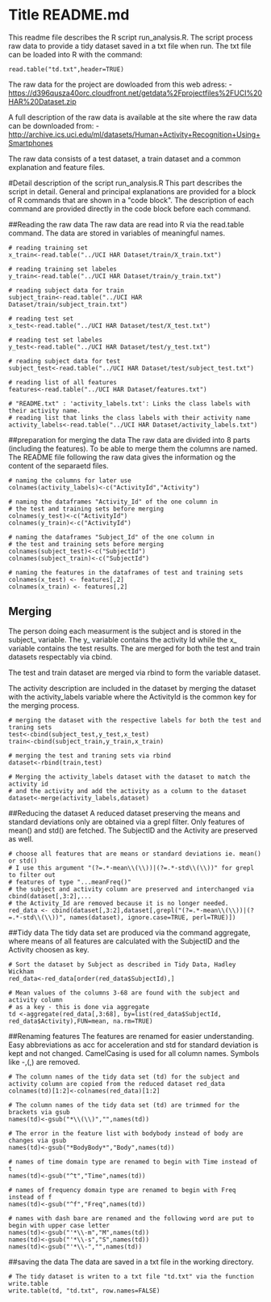 Title README.md
========================================================
This readme file describes the R script run_analysis.R. The script process raw data to provide a tidy dataset saved in a txt file when run. The txt file can be loaded into R with the command: 
```
read.table("td.txt",header=TRUE)
```
The raw data for the project are dowloaded from this web adress:
-https://d396qusza40orc.cloudfront.net/getdata%2Fprojectfiles%2FUCI%20HAR%20Dataset.zip 

A full description of the raw data is available at the site where the raw data can be downloaded from:
-http://archive.ics.uci.edu/ml/datasets/Human+Activity+Recognition+Using+Smartphones

The raw data consists of a test dataset, a train dataset and a common explanation and feature files.

#Detail description of the script run_analysis.R
This part describes the script in detail. General and principal explanations are provided for a block of R commands that are shown in a "code block". The description of each command are provided directly in the code block before each command.

##Reading the raw data
The raw data are read into R via the read.table command. The data are stored in variables of meaningful names.
```
# reading training set
x_train<-read.table("../UCI HAR Dataset/train/X_train.txt")

# reading training set labeles
y_train<-read.table("../UCI HAR Dataset/train/y_train.txt")

# reading subject data for train
subject_train<-read.table("../UCI HAR Dataset/train/subject_train.txt")

# reading test set
x_test<-read.table("../UCI HAR Dataset/test/X_test.txt")

# reading test set labeles
y_test<-read.table("../UCI HAR Dataset/test/y_test.txt")

# reading subject data for test
subject_test<-read.table("../UCI HAR Dataset/test/subject_test.txt")

# reading list of all features
features<-read.table("../UCI HAR Dataset/features.txt")

# "README.txt" : 'activity_labels.txt': Links the class labels with their activity name.
# reading list that links the class labels with their activity name
activity_labels<-read.table("../UCI HAR Dataset/activity_labels.txt")
```
##preparation for merging the data
The raw data are divided into 8 parts (including the features). To be able to merge them the columns are named. The README file following the raw data gives the information og the content of the separaetd files.
```
# naming the columns for later use
colnames(activity_labels)<-c("ActivityId","Activity")

# naming the dataframes "Activity_Id" of the one column in 
# the test and training sets before merging
colnames(y_test)<-c("ActivityId")
colnames(y_train)<-c("ActivityId")

# naming the dataframes "Subject_Id" of the one column in 
# the test and training sets before merging
colnames(subject_test)<-c("SubjectId")
colnames(subject_train)<-c("SubjectId")

# naming the features in the dataframes of test and training sets
colnames(x_test) <- features[,2]
colnames(x_train) <- features[,2]
```
## Merging
The person doing each measurment is the subject and is stored in the subject_ variable. The y_ variable contains the activity Id while the x_ variable contains the test results. The are merged for both the test and train datasets respectably via cbind.

The test and train dataset are merged via rbind to form the variable dataset.

The activity description are included in the dataset by merging the dataset with the activity_labels variable where the ActivityId is the common key for the merging process.
```
# merging the dataset with the respective labels for both the test and traning sets
test<-cbind(subject_test,y_test,x_test)
train<-cbind(subject_train,y_train,x_train)

# merging the test and traning sets via rbind
dataset<-rbind(train,test)

# Merging the activity_labels dataset with the dataset to match the activity id 
# and the activity and add the activity as a column to the dataset
dataset<-merge(activity_labels,dataset)
```
##Reducing the dataset
A reduced dataset preserving the means and standard deviations only are obtained via a grepl filter. Only features of mean() and std() are fetched. The SubjectID and the Activity are preserved as well.
```
# choose all features that are means or standard deviations ie. mean() or std()
# I use this argument "(?=.*-mean\\(\\))|(?=.*-std\\(\\))" for grepl to filter out 
# features of type "...meanFreq()"
# the subject and activity column are preserved and interchanged via cbind(dataset[,3:2],...
# the Activity_Id are removed because it is no longer needed.
red_data <- cbind(dataset[,3:2],dataset[,grepl("(?=.*-mean\\(\\))|(?=.*-std\\(\\))", names(dataset), ignore.case=TRUE, perl=TRUE)])
```
##Tidy data
The tidy data set are produced via the command aggregate, where means of all features are calculated with the SubjectID and the Activity choosen as key.
```
# Sort the dataset by Subject as described in Tidy Data, Hadley Wickham
red_data<-red_data[order(red_data$SubjectId),]

# Mean values of the columns 3-68 are found with the subject and activity column 
# as a key - this is done via aggregate
td <-aggregate(red_data[,3:68], by=list(red_data$SubjectId, red_data$Activity),FUN=mean, na.rm=TRUE)
```
##Renaming features
The features are renamed for easier understanding. Easy abbreviations as acc for acceleration and std for standard deviation is kept and not changed. CamelCasing is used for all column names. Symbols like -,(,) are removed.
```
# The column names of the tidy data set (td) for the subject and activity column are copied from the reduced dataset red_data
colnames(td)[1:2]<-colnames(red_data)[1:2]

# The column names of the tidy data set (td) are trimmed for the brackets via gsub
names(td)<-gsub("*\\(\\)","",names(td))

# The error in the feature list with bodybody instead of body are changes via gsub
names(td)<-gsub("*BodyBody*","Body",names(td))

# names of time domain type are renamed to begin with Time instead of t
names(td)<-gsub("^t","Time",names(td))

# names of frequency domain type are renamed to begin with Freq instead of f
names(td)<-gsub("^f","Freq",names(td))

# names with dash bare are renamed and the following word are put to begin with upper case letter
names(td)<-gsub("'*\\-m","M",names(td))
names(td)<-gsub("'*\\-s","S",names(td))
names(td)<-gsub("'*\\-","",names(td))
```
##saving the data
The data are saved in a txt file in the working directory. 
```
# The tidy dataset is writen to a txt file "td.txt" via the function write.table
write.table(td, "td.txt", row.names=FALSE)
```
